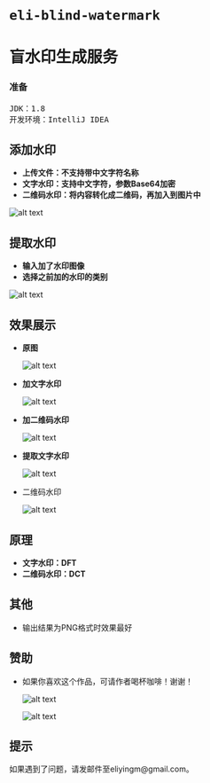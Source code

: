# `eli-blind-watermark`
<h1>盲水印生成服务</h1>

<h3>准备</h3>
<pre>
JDK：1.8
开发环境：IntelliJ IDEA
</pre>

## 添加水印

* **上传文件：不支持带中文字符名称**
* **文字水印：支持中文字符，参数Base64加密**
* **二维码水印：将内容转化成二维码，再加入到图片中**

![alt text](docs/1.jpg)

## 提取水印

* **输入加了水印图像**
* **选择之前加的水印的类别**

![alt text](docs/2.jpg)

## 效果展示

* **原图**

  ![alt text](docs/source.jpg)

* **加文字水印**

  ![alt text](docs/embed1.png)

* **加二维码水印**

  ![alt text](docs/embed2.png)

* **提取文字水印**

  ![alt text](docs/extract.png)

* 二维码水印

  ![alt text](docs/extract1.png)

## 原理

* **文字水印：DFT**
* **二维码水印：DCT**

## 其他

* 输出结果为PNG格式时效果最好

## 赞助

* 如果你喜欢这个作品，可请作者喝杯咖啡！谢谢！

  ![alt text](docs/zfb.jpg)

  ![alt text](docs/wx.jpg)

<h2>提示</h2>
如果遇到了问题，请发邮件至eliyingm@gmail.com。